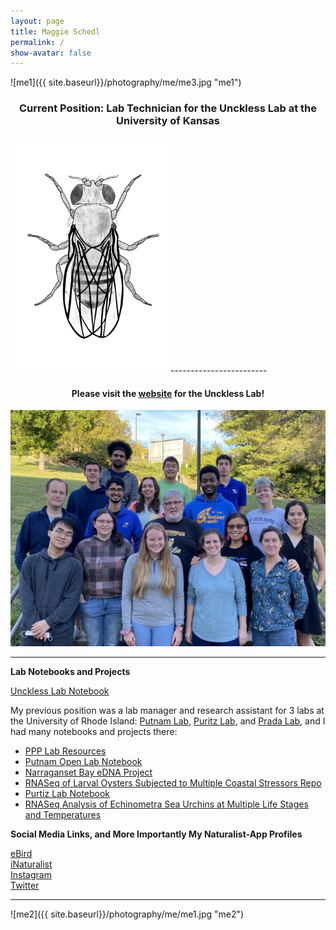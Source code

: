```yaml
---
layout: page
title: Maggie Schedl
permalink: /
show-avatar: false
---
```


![me1]({{ site.baseurl}}/photography/me/me3.jpg "me1")


### <center> Current Position: Lab Technician for the Unckless Lab at the University of Kansas</center>

<img src="https://raw.githubusercontent.com/meschedl/Unckless-Lab-Notebook-Maggie/master/images/drosophila_transparent.png" width=50% height=50%>
------------------------

#### <center>Please visit the [website](http://www.uncklesslab.com/) for the Unckless Lab!</center>

![labimage](https://raw.githubusercontent.com/meschedl/Unckless-Lab-Notebook-Maggie/master/images/UncklessLabF2021.jpg)

-----------------------

**Lab Notebooks and Projects**

[Unckless Lab Notebook](https://meschedl.github.io/Unckless-Lab-Notebook-Maggie/)


My previous position was a lab manager and research assistant for 3 labs at the University of Rhode Island: [Putnam Lab](http://putnamlab.com/), [Puritz Lab](http://www.marineevoeco.com/), and [Prada Lab](https://www.carlosprada.org/), and I had many notebooks and projects there:

- [PPP Lab Resources](https://github.com/meschedl/PPP-Lab-Resources)
- [Putnam Open Lab Notebook](https://meschedl.github.io/MESPutnam_Open_Lab_Notebook/)
- [Narraganset Bay eDNA Project](https://meschedl.github.io/eDNA/)
- [RNASeq of Larval Oysters Subjected to Multiple Coastal Stressors Repo](https://github.com/meschedl/Larval-Oyster-CASE-RNA)  
- [Purtiz Lab Notebook](https://meschedl.github.io/MES_Puritz_Lab_Notebook/)  
- [RNASeq Analysis of Echinometra Sea Urchins at Multiple Life Stages and Temperatures](https://github.com/meschedl/Echinometra_RNASeq)


**Social Media Links, and More Importantly My Naturalist-App Profiles**

[eBird](https://ebird.org/profile/OTYxNDAx/)  
[iNaturalist](https://www.inaturalist.org/people/maggieschedl)  
[Instagram](https://www.instagram.com/letsbeestill/)  
[Twitter](https://twitter.com/maggie_schedl)  

----------------
![me2]({{ site.baseurl}}/photography/me/me1.jpg "me2")
